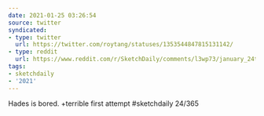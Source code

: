 ```yaml
---
date: 2021-01-25 03:26:54
source: twitter
syndicated:
- type: twitter
  url: https://twitter.com/roytang/statuses/1353544847815131142/
- type: reddit
  url: https://www.reddit.com/r/SketchDaily/comments/l3wp73/january_24th_hades/gko6430/
tags:
- sketchdaily
- '2021'
---
```


Hades is bored. +terrible first attempt #sketchdaily 24/365